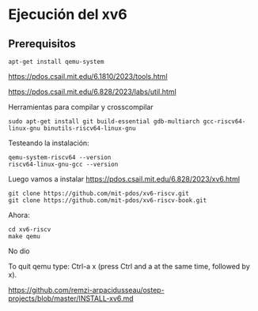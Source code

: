 # Ejecución del xv6


## Prerequisitos



```
apt-get install qemu-system
```


https://pdos.csail.mit.edu/6.1810/2023/tools.html


https://pdos.csail.mit.edu/6.828/2023/labs/util.html


Herramientas para compilar y crosscompilar

```
sudo apt-get install git build-essential gdb-multiarch gcc-riscv64-linux-gnu binutils-riscv64-linux-gnu 
```

Testeando la instalación:

```
qemu-system-riscv64 --version
riscv64-linux-gnu-gcc --version
```

Luego vamos a instalar https://pdos.csail.mit.edu/6.828/2023/xv6.html



```
git clone https://github.com/mit-pdos/xv6-riscv.git
git clone https://github.com/mit-pdos/xv6-riscv-book.git
```

Ahora:

```
cd xv6-riscv
make qemu
```

No dio


To quit qemu type: Ctrl-a x (press Ctrl and a at the same time, followed by x).




https://github.com/remzi-arpacidusseau/ostep-projects/blob/master/INSTALL-xv6.md






